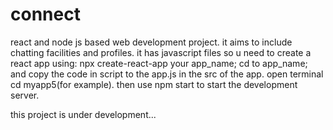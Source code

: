 # connect
react and node js based web development project.
it aims to include chatting facilities and profiles.
it has  javascript files so u need to create a react app using:
npx  create-react-app your app_name;
cd to app_name;
and copy  the code in script to  the app.js in the src of the app.
open terminal cd myapp5(for example).
then use npm start to start the development server.

this project is under development...
